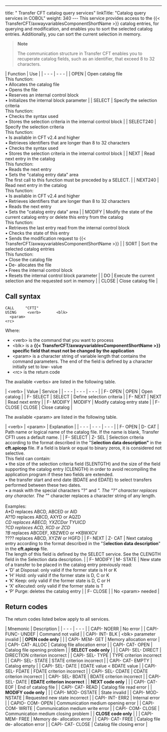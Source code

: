 ---
title: " Transfer CFT  catalog query services"
linkTitle: "Catalog query services in COBOL"
weight: 340
--- This service provides access to the {{< TransferCFT/axwayvariablesComponentShortName  >}} catalog entries, for
querying and modification, and enables you to sort the selected catalog
entries. Additionally, you can sort the current selection in memory.

> **Note**
>
> The communication structure
> in Transfer CFT enables you to recuperate catalog fields, such
> as an identifier, that exceed 8 to 32 characters.

| Function | Use |
| - - - | - - - |
| OPEN | Open catalog file<br/> This function:<br/> • Allocates the catalog file<br/> • Opens the file<br/> • Reserves an internal control block<br/> • Initializes the internal block parameter |
| SELECT | Specify the selection criteria<br/> This function:<br/> • Checks the syntax used<br/> • Stores the selection criteria in the internal control block |
| SELECT240 | Specify the selection criteria<br/> This function:<br/> • Is available in CFT v2.4 and higher<br/> • Retrieves identifiers that are longer than 8 to 32 characters<br/> • Checks the syntax used<br/> • Stores the selection criteria in the internal control block |
| NEXT | Read next entry in the catalog<br/> This function:<br/> • Reads the next entry<br/> • Sets the "catalog entry data" area<br/> The first call to this function must be preceded by a SELECT. |
| NEXT240 | Read next entry in the catalog<br/> This function:<br/> • Is available in CFT v2.4 and higher<br/> • Retrieves identifiers that are longer than 8 to 32 characters<br/> • Reads the next entry<br/> • Sets the "catalog entry data" area |
| MODIFY | Modify the state of the current catalog entry or delete this entry from the catalog<br/> This function:<br/> • Retrieves the last entry read from the internal control block<br/> • Checks the state of this entry<br/> • Sends the modification request to {{< TransferCFT/axwayvariablesComponentShortName  >}} |
| SORT | Sort the selected catalog entries<br/> This function:<br/> • Close the catalog file<br/> • De- allocates the file<br/> • Frees the internal control block<br/> • Resets the internal control block parameter |
| DO | Execute the current selection and the requested sort in memory |
| CLOSE | Close catalog file |

<span id="Call Syntax"></span>

## Call syntax

```
CALL     "CFTI"    
USING     <verb>       <blk>    
  <param>    
<rc>
```

Where:

- &lt;verb> is
    the command that you want to process
- &lt;blk> is
    a **{{< TransferCFT/axwayvariablesComponentShortName >}} specific field that
    must not be changed by the application**
- &lt;param> is
    a character string of variable length that contains the command parameters.
    The end of the field is defined by a character initially set to low- value
- &lt;rc> is the
    return code

The available &lt;verbs> are listed in the following table.

| &lt;verb&gt; | Value | Service |
| - - - | - - - | - - - |
| F- OPEN | OPEN | Open catalog |
| F- SELECT | SELECT | Define selection criteria |
| F- NEXT | NEXT | Read next entry |
| F- MODIFY | MODIFY | Modify catalog entry state |
| F- CLOSE | CLOSE | Close catalog |

The available &lt;param> are listed in the following table.

| &lt;verb&gt; | &lt;param&gt; | Explanation |
| - - - | - - - | - - - |
| F- OPEN | D- CAT | Path name or logical name of the catalog file. If the name is blank, Transfer CFTI uses a default name. |
| F- SELECT | Z- SEL | Selection criteria according to the format described in the "S**election data description"** in the ****cft.apicop**** file. If a field is blank or equal to binary zeros, it is considered not selective.<br/> This field can contain:<br/> • the size of the selection criteria field (SLENTGTH) and the size of the field supporting the catalog entry (CLENGTH) in order to avoid recompiling the application program if these two fields are extended.<br/> • the transfer start and end date (BDATE and EDATE) to select transfers performed between these two dates.<br/> • a mask with the special characters "?" and *". The "?" character replaces any character. The "*" character replaces a character string of any length.<br /> <br /> Examples:<br /> A*D replaces ABCD, ABCED or AID<br /> A??D replaces ABCD, AXYD or AQZD<br /> *CD replaces ABECD, YXZCDor TYUICD<br /> ?CD replaces ACD, XCD or ZCD<br /> ?B* replaces ABCDEF, XBZWEO or *KBWXCV<br /> ???? replaces ABCD, XYZW or HGFD |
| F- NEXT | Z- CAT | Next catalog entry according to the format described in the "S**election data description**" in the ****cft.apicop**** file.<br/> The length of this field is defined by the SELECT service. See the CLENGTH field in the Selection data description. |
| F- MODIFY | M- STATE | New state of a transfer to be placed in the catalog entry previously read:<br/> • ‘D’ at Disposal: only valid if the former state is H or K<br/> • ‘H’ Hold: only valid if the former state is D, C or K<br/> • ‘K’ Keep: only valid if the former state is D, C or H<br/> • ‘X’ eXecuted: only valid if the former state is T<br/> • ‘P’ Purge: deletes the catalog entry |
| F- CLOSE |   | No &lt;param&gt; needed |

## Return codes

The return codes listed below apply to all services.

| Mnemonic | Description |
| - - - | - - - |
| CAPI- NOERR | No error |
| CAPI- FUNC- UNDEF | Command not valid |
| CAPI- INT- BLK | &lt;blk&gt; parameter invalid |
| ****OPEN code only**** |   |
| CAPI- MEM- GET | Memory allocation error |
| CAPI- CAT- ALLOC | Catalog file allocation error |
| CAPI- CAT- OPEN | Catalog file opening problem |
| ****SELECT code only**** |   |
| CAPI- SEL- DIRECT | DIRECTION criterion incorrect |
| CAPI- SEL- TYPE | TYPE criterion incorrect |
| CAPI- SEL- STATE | STATE criterion incorrect |
| CAPI- CAT- EMPTY | Catalog empty |
| CAPI- SEL- DATE | EDATE value &lt; BDATE value |
| CAPI- SEL- FDATE | FDATE criterion incorrect |
| CAPI- SEL- CDATE | CDATE criterion incorrect |
| CAPI- SEL- BDATE | BDATE criterion incorrect |
| CAPI- SEL- DATE | ****EDATE criterion incorrect**** |
| ****NEXT code only**** |   |
| CAPI- CAT- EOF | End of catalog file |
| CAPI- CAT- READ | Catalog file read error |
| ****MODIFY code only**** |   |
| CAPI- MOD- OSTATE | State invalid |
| CAPI- MOD- NSTATE | Requested new state incorrect |
| CAPI- INT- ERR2 | Internal error |
| CAPIO- COM- OPEN | Communication medium opening error |
| CAPI- COM- WRITE | Communication medium write error |
| CAPI- COM- CLOSE | Communication medium closing problem |
| ****CLOSE code only**** |   |
| CAPI- MEM- FREE | Memory de- allocation error |
| CAPI- CAT- FREE | Catalog file de- allocation error |
| CAPI- CAT- CLOSE | Catalog file closing error |

